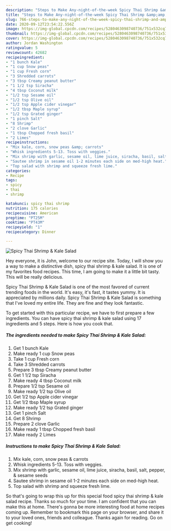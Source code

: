 ```yaml
---
description: "Steps to Make Any-night-of-the-week Spicy Thai Shrimp &amp;amp; Kale Salad"
title: "Steps to Make Any-night-of-the-week Spicy Thai Shrimp &amp;amp; Kale Salad"
slug: 766-steps-to-make-any-night-of-the-week-spicy-thai-shrimp-and-amp-kale-salad
date: 2020-09-12T23:54:22.556Z
image: https://img-global.cpcdn.com/recipes/5280463098740736/751x532cq70/spicy-thai-shrimp-kale-salad-recipe-main-photo.jpg
thumbnail: https://img-global.cpcdn.com/recipes/5280463098740736/751x532cq70/spicy-thai-shrimp-kale-salad-recipe-main-photo.jpg
cover: https://img-global.cpcdn.com/recipes/5280463098740736/751x532cq70/spicy-thai-shrimp-kale-salad-recipe-main-photo.jpg
author: Jordan Washington
ratingvalue: 5
reviewcount: 42682
recipeingredient:
- "1 bunch Kale"
- "1 cup Snow peas"
- "1 cup Fresh corn"
- "3 Shredded carrots"
- "3 tbsp Creamy peanut butter"
- "1 1/2 tsp Siracha"
- "4 tbsp Coconut milk"
- "1/2 tsp Sesame oil"
- "1/2 tsp Olive oil"
- "1/2 tsp Apple cider vinegar"
- "1/2 tbsp Maple syrup"
- "1/2 tsp Grated ginger"
- "1 pinch Salt"
- "8 Shrimp"
- "2 clove Garlic"
- "1 tbsp Chopped fresh basil"
- "2 Limes"
recipeinstructions:
- "Mix kale, corn, snow peas &amp; carrots"
- "Whisk ingredients 5-13. Toss with veggies."
- "Mix shrimp with garlic, sesame oil, lime juice, siracha, basil, salt, pepper, &amp; sesame seeds"
- "Sautee shrimp in sesame oil 1-2 minutes each side on med-high heat."
- "Top salad with shrimp and squeeze fresh lime."
categories:
- Recipe
tags:
- spicy
- thai
- shrimp

katakunci: spicy thai shrimp 
nutrition: 175 calories
recipecuisine: American
preptime: "PT25M"
cooktime: "PT43M"
recipeyield: "1"
recipecategory: Dinner

---
```



![Spicy Thai Shrimp &amp; Kale Salad](https://img-global.cpcdn.com/recipes/5280463098740736/751x532cq70/spicy-thai-shrimp-kale-salad-recipe-main-photo.jpg)

Hey everyone, it is John, welcome to our recipe site. Today, I will show you a way to make a distinctive dish, spicy thai shrimp &amp; kale salad. It is one of my favorites food recipes. This time, I am going to make it a little bit tasty. This will be really delicious.



Spicy Thai Shrimp &amp; Kale Salad is one of the most favored of current trending foods in the world. It's easy, it's fast, it tastes yummy. It is appreciated by millions daily. Spicy Thai Shrimp &amp; Kale Salad is something that I've loved my entire life. They are fine and they look fantastic.


To get started with this particular recipe, we have to first prepare a few ingredients. You can have spicy thai shrimp &amp; kale salad using 17 ingredients and 5 steps. Here is how you cook that.

<!--inarticleads1-->

##### The ingredients needed to make Spicy Thai Shrimp &amp; Kale Salad:

1. Get 1 bunch Kale
1. Make ready 1 cup Snow peas
1. Take 1 cup Fresh corn
1. Take 3 Shredded carrots
1. Prepare 3 tbsp Creamy peanut butter
1. Get 1 1/2 tsp Siracha
1. Make ready 4 tbsp Coconut milk
1. Prepare 1/2 tsp Sesame oil
1. Make ready 1/2 tsp Olive oil
1. Get 1/2 tsp Apple cider vinegar
1. Get 1/2 tbsp Maple syrup
1. Make ready 1/2 tsp Grated ginger
1. Get 1 pinch Salt
1. Get 8 Shrimp
1. Prepare 2 clove Garlic
1. Make ready 1 tbsp Chopped fresh basil
1. Make ready 2 Limes




<!--inarticleads2-->

##### Instructions to make Spicy Thai Shrimp &amp; Kale Salad:

1. Mix kale, corn, snow peas &amp; carrots
1. Whisk ingredients 5-13. Toss with veggies.
1. Mix shrimp with garlic, sesame oil, lime juice, siracha, basil, salt, pepper, &amp; sesame seeds
1. Sautee shrimp in sesame oil 1-2 minutes each side on med-high heat.
1. Top salad with shrimp and squeeze fresh lime.




So that's going to wrap this up for this special food spicy thai shrimp &amp; kale salad recipe. Thanks so much for your time. I am confident that you can make this at home. There's gonna be more interesting food at home recipes coming up. Remember to bookmark this page on your browser, and share it to your loved ones, friends and colleague. Thanks again for reading. Go on get cooking!
